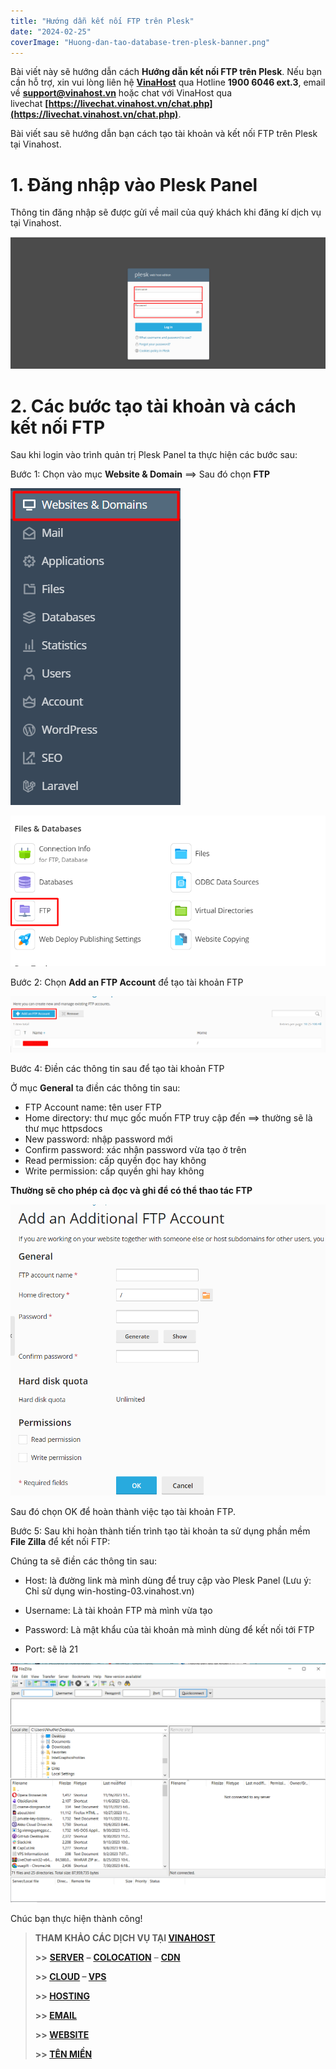 ```yaml
---
title: "Hướng dẫn kết nối FTP trên Plesk"
date: "2024-02-25"
coverImage: "Huong-dan-tao-database-tren-plesk-banner.png"
---
```


Bài viết này sẽ hướng dẫn cách **Hướng dẫn kết nối FTP trên Plesk**. Nếu bạn cần hỗ trợ, xin vui lòng liên hệ [**VinaHost**](https://blog.vinahost.vn/) qua Hotline **1900 6046 ext.3**, email về **support@vinahost.vn** hoặc chat với VinaHost qua livechat **[https://livechat.vinahost.vn/chat.php](https://livechat.vinahost.vn/chat.php)**.

Bài viết sau sẽ hướng dẫn bạn cách tạo tài khoản và kết nối FTP trên Plesk tại Vinahost.

# 1. Đăng nhập vào Plesk Panel

Thông tin đăng nhập sẽ được gửi về mail của quý khách khi đăng kí dịch vụ tại Vinahost.

![alt text](images/huong-dan-ket-noi-FTP-tren-Plesk-01.png)

# 2. Các bước tạo tài khoản và cách kết nối FTP

Sau khi login vào trình quản trị Plesk Panel ta thực hiện các bước sau:

Bước 1: Chọn vào mục **Website & Domain** ==> Sau đó chọn **FTP**

![alt text](images/huong-dan-ket-noi-FTP-tren-Plesk-02.png)

![alt text](images/huong-dan-ket-noi-FTP-tren-Plesk-03.png)

Bước 2: Chọn **Add an FTP Account** để tạo tài khoản FTP

![alt text](images/huong-dan-ket-noi-FTP-tren-Plesk-04.png)

Bước 4: Điền các thông tin sau để tạo tài khoản FTP

Ở mục **General** ta điền các thông tin sau:

- FTP Account name: tên user FTP
- Home directory: thư mục gốc muốn FTP truy cập đến ==> thường sẽ là thư mục httpsdocs
- New password: nhập password mới 
- Confirm password: xác nhận password vừa tạo ở trên
- Read permission: cấp quyền đọc hay không
- Write permission: cấp quyền ghi hay không

**Thường sẽ cho phép cả đọc và ghi để có thể thao tác FTP**

![alt text](images/huong-dan-ket-noi-FTP-tren-Plesk-05.png)

Sau đó chọn OK để hoàn thành việc tạo tài khoản FTP.

Bước 5: Sau khi hoàn thành tiến trình tạo tài khoản ta sử dụng phần mềm **File Zilla** để kết nối FTP:

Chúng ta sẽ điền các thông tin sau:

- Host: là đường link mà mình dùng để truy cập vào Plesk Panel (Lưu ý: Chỉ sử dụng win-hosting-03.vinahost.vn)

- Username: Là tài khoản FTP mà mình vừa tạo
- Password: Là mật khẩu của tài khoản mà mình dùng để kết nối tới FTP
- Port: sẽ là 21

![alt text](images/huong-dan-ket-noi-FTP-tren-Plesk-06.png)

Chúc bạn thực hiện thành công!

> **THAM KHẢO CÁC DỊCH VỤ TẠI [VINAHOST](https://vinahost.vn/)**
> 
> **\>>** [**SERVER**](https://vinahost.vn/thue-may-chu-rieng/) **–** [**COLOCATION**](https://vinahost.vn/colocation.html) – [**CDN**](https://vinahost.vn/dich-vu-cdn-chuyen-nghiep)
> 
> **\>> [CLOUD](https://vinahost.vn/cloud-server-gia-re/) – [VPS](https://vinahost.vn/vps-ssd-chuyen-nghiep/)**
> 
> **\>> [HOSTING](https://vinahost.vn/wordpress-hosting)**
> 
> **\>> [EMAIL](https://vinahost.vn/email-hosting)**
> 
> **\>> [WEBSITE](http://vinawebsite.vn/)**
> 
> **\>> [TÊN MIỀN](https://vinahost.vn/ten-mien-gia-re/)**
